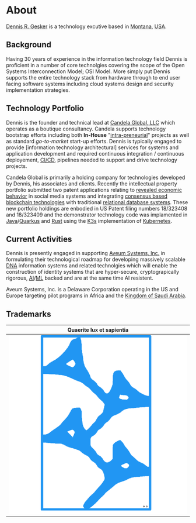 # About

[Dennis R. Gesker](https://linkedin.com/in/gesker) is a technology excutive based in [Montana](https://en.wikipedia.org/wiki/Montana), [USA](https://en.wikipedia.org/wiki/United_States).


## Background

Having 30 years of experience in the information technology field Dennis is proficient in a number of core technolgies covering the scope of the Open Systems Interconnection Model; OSI Model. More simply put Dennis supports the entire technology stack from hardware through to end user facing software systems including cloud systems design and security implementation strategies.

## Technology Portfolio

Dennis is the founder and technical lead at [Candela Global, LLC](https://candela.global) which operates as a boutique consultancy. Candela supports technology bootstrap efforts including both **In-House** "[intra-preneurial](https://www.investopedia.com/terms/i/intrapreneurship.asp#:~:text=The%20term%20intrapreneurship%20refers%20to,an%20innovative%20product%20or%20service.)" projects as well as standard *go-to-market* start-up efforts. Dennis is typically engaged to provide [information technology architectural] services for systems and application development and required continuous integration / continuous deployement, [CI/CD](https://www.redhat.com/en/topics/devops/what-is-ci-cd), pipelines needed to support and drive technology projects.

Candela Global is primarily a holding company for technologies developed by Dennis, his associates and clients. Recently the intellectual property portfolio submitted two patent applications relating to [revealed economic behavior](https://www.investopedia.com/terms/r/revealed-preference.asp) in social media systems and integrating [consensus based](https://hacken.io/discover/consensus-mechanisms/) [blockchain technologies](https://en.wikipedia.org/wiki/Blockchain) with traditional [relational database systems](https://www.ibm.com/topics/relational-databases). These new portfolio holdings are enbodied in US Patent filing numbers 18/323408 and 18/323409 and the demonstrator technology code was implamented in [Java](https://java.com)/[Quarkus](https://quarkus.io) and [Rust](https://www.rust-lang.org/) using the [K3s](https://k3s.io/) implementation of [Kubernetes](https://kubernetes.io/).

## Current Activities

Dennis is presently engaged in supporting [Aveum Systems, Inc.](https://www.aveumsystems.com/) in formulating their technological roadmap for developing massively scalable [DNA](https://en.wikipedia.org/wiki/DNA) information systems and related technolgies which will enable the construction of identity systems that are hyper-secure, cryptograpically rigorous, [AI](https://en.wikipedia.org/wiki/Artificial_intelligence)/[ML](https://en.wikipedia.org/wiki/Machine_learning) backed and are at the same time AI resistent.

Aveum Systems, Inc. is a Delaware Corporation operating in the US and Europe targeting pilot programs in Africa and the [Kingdom of Saudi Arabia](https://houseofsaud.com/).

## Trademarks


|**Quaerite lux et sapientia**                       |
|----------------------------------------------------|
|![Zalag Logo](images/zalag_square_match_512x512.png)|
